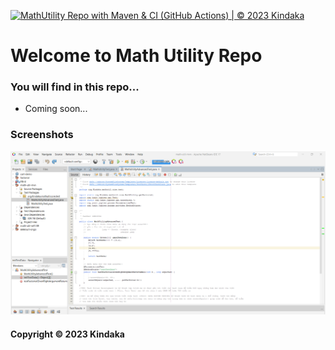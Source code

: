 [![MathUtility Repo with Maven & CI (GitHub Actions) | © 2023 Kindaka](https://github.com/Kindaka/math-util-mvn/actions/workflows/math-util-ci.yml/badge.svg)](https://github.com/Kindaka/math-util-mvn/actions/workflows/math-util-ci.yml)

# Welcome to Math Utility Repo
### You will find in this repo...
* Coming soon...
### Screenshots 
![DDT with Junit](https://github.com/Kindaka/math-util-mvn/blob/main/screenshots/DDT%20Test%20Script.PNG)
#### Copyright &#169; 2023 Kindaka